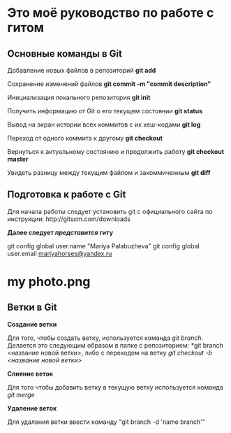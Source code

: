 # Это моё руководство по работе с гитом 

## Основные команды в Git
Добавление новых файлов в репозиторий
**git add**

 Сохранение изменений файлов
 **git commit ­-m "commit description"**

 Инициализация локального репозитория
 **git init**

 Получить информацию от Git о его текущем состоянии
 **git status**

 Вывод на экран истории всех коммитов с их хеш-кодами
 **git log**

 Переход от одного коммита к другому
 **git checkout**

 Вернуться к актуальному состоянию и продолжить работу
 **git checkout master**

 Увидеть разницу между текущим файлом и закоммиченным
 **git diff**

 ## Подготовка к работе с Git

Для начала работы следует установить git с официального сайта по инструкции: http://git­scm.com/downloads

**Далее следует *представится* гиту**

git config ­­global user.name "Mariya Palabuzheva" 
git config ­­global user.email mariyahorses@yandex.ru

# my photo.png

## Ветки в Git

**Создание ветки**

Для того, чтобы создать ветку, используется команда *git branch*. Делается это следующим образом в папке с репозиторием: *git branch <название новой ветки>, либо c переходом на ветку *git checkout -b <название новой ветки>*

**Слияние веток**

Для того чтобы добавить ветку в текущую ветку используется команда *git merge <name branch>*

**Удаление веток**

Для удаления ветки ввести команду "git branch -d 'name branch'"

